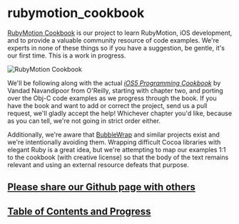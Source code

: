# rubymotion_cookbook #

[RubyMotion Cookbook](http://iconoclastlabs.github.com/rubymotion_cookbook) is our project to learn RubyMotion, iOS development, and to provide a valuable community
resource of code examples. We're experts in none of these things so if you have a suggestion, be gentle, it's
our first time. This is a work in progress.

![RubyMotion
Cookbook](./rubymotion_cookbook/raw/master/rubymotion_cookbook.png
"RubyMotion Cookbook")

We'll be following along with the actual *[iOS5 Programming Cookbook](http://shop.oreilly.com/product/0636920021728.do)*
 by Vandad Navandipoor from O'Reilly, 
starting with chapter two, and porting over the Obj-C code examples as we progress through the book. If you have
the book and want to add or correct the project, send us a pull request, we'll gladly accept the help!  Whichever 
chapter you'd like, because as you can tell, we're not going in strict order either.

Additionally, we're aware that [BubbleWrap](https://github.com/mattetti/BubbleWrap) and similar projects exist and 
we're intentionally avoiding them. Wrapping difficult Cocoa libraries with elegant Ruby is a great idea, but we're
attempting to map our examples 1:1 to the cookbook (with creative license) so that the body of the text remains relevant and using an 
external resource defeats that purpose.

## [Please share our Github page with others](http://iconoclastlabs.github.com/rubymotion_cookbook/)
## [Table of Contents and Progress](https://github.com/IconoclastLabs/rubymotion_cookbook/wiki/Table-of-Contents)
